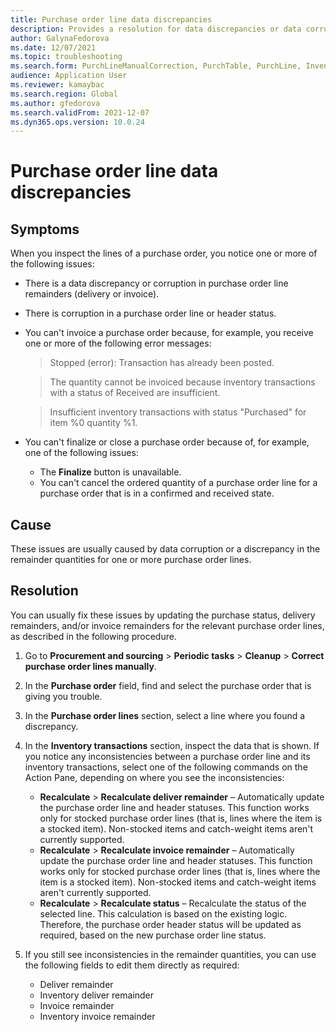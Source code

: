```yaml
--- 
title: Purchase order line data discrepancies 
description: Provides a resolution for data discrepancies or data corruption on your purchase order lines.
author: GalynaFedorova 
ms.date: 12/07/2021 
ms.topic: troubleshooting 
ms.search.form: PurchLineManualCorrection, PurchTable, PurchLine, InventTrans
audience: Application User 
ms.reviewer: kamaybac 
ms.search.region: Global 
ms.author: gfedorova 
ms.search.validFrom: 2021-12-07
ms.dyn365.ops.version: 10.0.24 
--- 
```

# Purchase order line data discrepancies

## Symptoms

When you inspect the lines of a purchase order, you notice one or more of the following issues:

- There is a data discrepancy or corruption in purchase order line remainders (delivery or invoice).
- There is corruption in a purchase order line or header status.
- You can't invoice a purchase order because, for example, you receive one or more of the following error messages:

  > Stopped (error): Transaction has already been posted.

  > The quantity cannot be invoiced because inventory transactions with a status of Received are insufficient.

  > Insufficient inventory transactions with status "Purchased" for item %0 quantity %1.

- You can't finalize or close a purchase order because of, for example, one of the following issues:

  - The **Finalize** button is unavailable.
  - You can't cancel the ordered quantity of a purchase order line for a purchase order that is in a confirmed and received state.

## Cause

These issues are usually caused by data corruption or a discrepancy in the remainder quantities for one or more purchase order lines.

## Resolution

You can usually fix these issues by updating the purchase status, delivery remainders, and/or invoice remainders for the relevant purchase order lines, as described in the following procedure.

1. Go to **Procurement and sourcing** > **Periodic tasks** > **Cleanup** > **Correct purchase order lines manually**.
1. In the **Purchase order** field, find and select the purchase order that is giving you trouble.
1. In the **Purchase order lines** section, select a line where you found a discrepancy.
1. In the **Inventory transactions** section, inspect the data that is shown. If you notice any inconsistencies between a purchase order line and its inventory transactions, select one of the following commands on the Action Pane, depending on where you see the inconsistencies:

    - **Recalculate** > **Recalculate deliver remainder** – Automatically update the purchase order line and header statuses. This function works only for stocked purchase order lines (that is, lines where the item is a stocked item). Non-stocked items and catch-weight items aren't currently supported.
    - **Recalculate** > **Recalculate invoice remainder** – Automatically update the purchase order line and header statuses. This function works only for stocked purchase order lines (that is, lines where the item is a stocked item). Non-stocked items and catch-weight items aren't currently supported.
    - **Recalculate** > **Recalculate status** – Recalculate the status of the selected line. This calculation is based on the existing logic. Therefore, the purchase order header status will be updated as required, based on the new purchase order line status.

1. If you still see inconsistencies in the remainder quantities, you can use the following fields to edit them directly as required:

    - Deliver remainder
    - Inventory deliver remainder
    - Invoice remainder
    - Inventory invoice remainder
